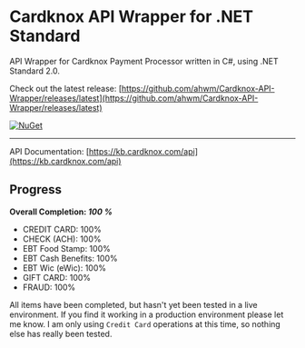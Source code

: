 # Cardknox API Wrapper for .NET Standard

API Wrapper for Cardknox Payment Processor written in C#, using .NET Standard 2.0.

Check out the latest release: [https://github.com/ahwm/Cardknox-API-Wrapper/releases/latest](https://github.com/ahwm/Cardknox-API-Wrapper/releases/latest)

[![NuGet](https://img.shields.io/nuget/v/Cardknox.API.Wrapper.svg)](https://www.nuget.org/packages/Cardknox.API.Wrapper)

---

API Documentation: [https://kb.cardknox.com/api](https://kb.cardknox.com/api)

## Progress

**Overall Completion: *100 %***

* CREDIT CARD: 100%
* CHECK (ACH): 100%
* EBT Food Stamp: 100%
* EBT Cash Benefits: 100%
* EBT Wic (eWic): 100%
* GIFT CARD: 100%
* FRAUD: 100%

All items have been completed, but hasn't yet been tested in a live environment. If you find it working in a production environment please let me know. I am only using `Credit Card` operations at this time, so nothing else has really been tested.